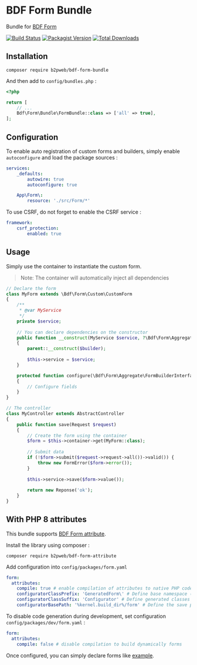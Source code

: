 # BDF Form Bundle

Bundle for [BDF Form](https://github.com/b2pweb/bdf-form)

[![Build Status](https://travis-ci.org/b2pweb/bdf-form-bundle.svg?branch=master)](https://travis-ci.org/b2pweb/bdf-form-bundle)
[![Packagist Version](https://img.shields.io/packagist/v/b2pweb/bdf-form-bundle.svg)](https://packagist.org/packages/b2pweb/bdf-form-bundle)
[![Total Downloads](https://img.shields.io/packagist/dt/b2pweb/bdf-form-bundle.svg)](https://packagist.org/packages/b2pweb/bdf-form-bundle)

## Installation

```
composer require b2pweb/bdf-form-bundle
```

And then add to `config/bundles.php` :

```php
<?php

return [
    // ...
    Bdf\Form\Bundle\FormBundle::class => ['all' => true],
];
```

## Configuration

To enable auto registration of custom forms and builders, simply enable `autoconfigure` and load the package sources :

```yaml
services:
    _defaults:
        autowire: true
        autoconfigure: true

    App\Form\:
        resource: './src/Form/*'
```

To use CSRF, do not forget to enable the CSRF service :

```yaml
framework:
    csrf_protection:
        enabled: true
```

## Usage

Simply use the container to instantiate the custom form.

> Note: The container will automatically inject all dependencies

```php
// Declare the form
class MyForm extends \Bdf\Form\Custom\CustomForm
{
    /**
     * @var MyService 
     */
    private $service;
    
    // You can declare dependencies on the constructor 
    public function __construct(MyService $service, ?\Bdf\Form\Aggregate\FormBuilderInterface $builder = null) 
    {
        parent::__construct($builder);
        
        $this->service = $service;
    }

    protected function configure(\Bdf\Form\Aggregate\FormBuilderInterface $builder) : void
    {
        // Configure fields
    }
}

// The controller
class MyController extends AbstractController
{
    public function save(Request $request)
    {
        // Create the form using the container
        $form = $this->container->get(MyForm::class);
        
        // Submit data
        if (!$form->submit($request->request->all())->valid()) {
            throw new FormError($form->error());
        }
        
        $this->service->save($form->value());
        
        return new Reponse('ok');
    }
}
```

## With PHP 8 attributes

This bundle supports [BDF Form attribute](https://github.com/b2pweb/bdf-form-attribute).

Install the library using composer :

```
composer require b2pweb/bdf-form-attribute
```

Add configuration into `config/packages/form.yaml`

```yaml
form:
  attributes:
    compile: true # enable compilation of attributes to native PHP code
    configuratorClassPrefix: 'GeneratedForm\' # Define base namespace (or class prefix) for generated classes
    configuratorClassSuffix: 'Configurator' # Define generated classes suffix
    configuratorBasePath: '%kernel.build_dir%/form' # Define the save path
```

To disable code generation during development, set configuration `config/packages/dev/form.yaml` :

```yaml
form:
  attributes:
    compile: false # disable compilation to build dynamically forms
```

Once configured, you can simply declare forms like [example](https://github.com/b2pweb/bdf-form-attribute#declare-a-form-class).
